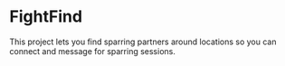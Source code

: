 # FightFind
This project lets you find sparring partners around locations so you can connect and message for sparring sessions.
